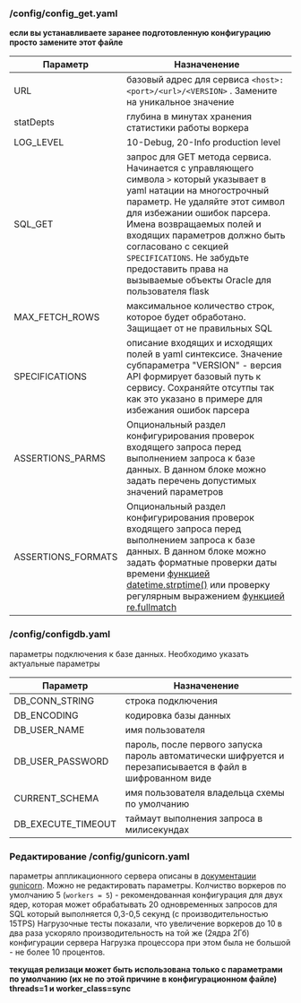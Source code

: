 ###  /config/config_get.yaml

**если вы устанавливаете заранее подготовленную конфигурацию просто замените этот файле**

Параметр|Назначенение
--------|------------
URL| базовый адрес для сервиса `<host>:<port>/<url>/<VERSION>` . Замените на уникальное значение
statDepts| глубина в минутах хранения статистики работы воркера
LOG_LEVEL| 10-Debug, 20-Info production level
SQL_GET| запрос для GET метода сервиса. Начинается с управляющего символа `>` который указывает в yaml натации на многострочный параметр. Не удаляйте этот символ для избежании ошибок парсера. Имена возвращаемых полей и входящих параметров должно быть согласовано с секцией `SPECIFICATIONS`. Не забудьте предоставить права на вызываемые объекты Oracle для пользователя flask
MAX_FETCH_ROWS| максимальное количество строк, которое будет обработано. Защищает от не правильных SQL
SPECIFICATIONS| описание входящих и исходящих полей в yaml синтексисе. Значение субпараметра "VERSION" - версия API формирует базовый путь к сервису. Сохраняйте отсутпы так как это указано в примере для избежания ошибок парсера
ASSERTIONS_PARMS| Опциональный раздел конфигурирования проверок входящего запроса перед выполнением запроса к базе данных. В данном блоке можно задать перечень допустимых значений параметров
ASSERTIONS_FORMATS| Опциональный раздел конфигурирования проверок входящего запроса перед выполнением запроса к базе данных. В данном блоке можно задать форматные проверки даты времени [функцией datetime.strptime()](https://docs.python.org/3/library/datetime.html#strftime-strptime-behavior) или проверку регулярным выражением [функцией re.fullmatch](https://docs.python.org/3/library/re.html#module-re)


###  /config/configdb.yaml

параметры подключения к базе данных. Необходимо указать актуальные параметры

Параметр|Назначенение
--------|------------
DB_CONN_STRING|строка подключения
DB_ENCODING|кодировка базы данных
DB_USER_NAME| имя пользователя
DB_USER_PASSWORD| пароль, после первого запуска пароль автоматически шифруется и перезаписывается в файл в шифрованном виде
CURRENT_SCHEMA|имя пользователя владельца схемы по умолчанию 
DB_EXECUTE_TIMEOUT| таймаут выполнения запроса в милисекундах

### Редактирование /config/gunicorn.yaml

параметры аппликационного сервера описаны в [документации gunicorn](http://docs.gunicorn.org/en/latest/configure.html#framework-settings).
Можно не редактировать параметры. Колчиство воркеров по умолчанию 5 (`workers = 5`) - рекомендованная конфигурация для двух ядер, которая может обрабатывать 20 одновременных запросов для SQL который выполняется 0,3-0,5 секунд (с производительностью 15TPS)
Нагрузочные тесты показали, что увеличение воркеров до 10 в два раза ускоряло производительность на той же (2ядра 2Гб) конфигурации сервера
Нагрузка процессора при этом была не большой - не более 10 процентов. 

**текущая релизаци может быть использована только с параметрами по умолчанию (их не по этой причине в конфигурационном файле) threads=1 и worker_class=sync**